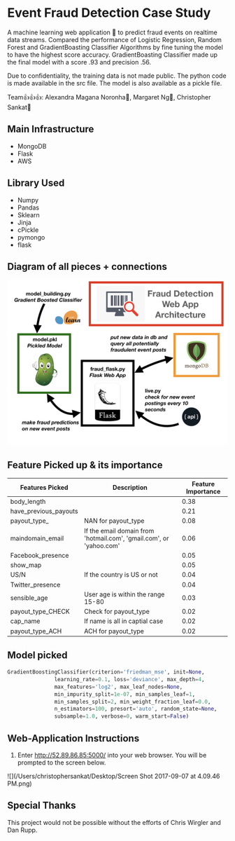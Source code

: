 # Event Fraud Detection Case Study

A machine learning web application :rainbow: to predict fraud events on realtime data streams. Compared the performance of Logistic Regression, Random Forest and GradientBoasting Classifier Algorithms by fine tuning the model to have the highest score accuracy. GradientBoasting Classifier made up the final model with a score .93 and precision .56.

Due to confidentiality, the training data is not made public. The python code is made available in the src file. The model is also available as a pickle file.

Team:+1::+1::+1:: Alexandra Magana Noronha:cake:, Margaret Ng:icecream:, Christopher Sankat:pizza:


## Main Infrastructure
- MongoDB
- Flask
- AWS

## Library Used
- Numpy
- Pandas
- Sklearn
- Jinja
- cPickle
- pymongo
- flask

## Diagram of all pieces + connections
![App Architecture](https://github.com/margaretnym/event-fraud-detection/blob/master/images/fraud_detection.png)

## Feature Picked up & its importance

Features Picked | Description |Feature Importance
------------ | ------------- | -------------
body_length|                  |0.38
have_previous_payouts||0.21
payout_type_|NAN for payout_type|0.08
maindomain_email|If the email domain from 'hotmail.com', 'gmail.com', or 'yahoo.com'|0.06
Facebook_presence|            |0.05
show_map|                     |0.05
US/N|If the country is US or not|0.04
Twitter_presence|             |0.04
sensible_age|User age is within the range 15-80                 |0.03
payout_type_CHECK|Check for payout_type             |0.02
cap_name|If name is all in captial case                     |0.02
payout_type_ACH|ACH for payout_type              |0.02


## Model picked
```python
GradientBoostingClassifier(criterion='friedman_mse', init=None,
               learning_rate=0.1, loss='deviance', max_depth=4,
               max_features='log2', max_leaf_nodes=None,
               min_impurity_split=1e-07, min_samples_leaf=1,
               min_samples_split=2, min_weight_fraction_leaf=0.0,
               n_estimators=100, presort='auto', random_state=None,
               subsample=1.0, verbose=0, warm_start=False)
```
## Web-Application Instructions

1. Enter http://52.89.86.85:5000/ into your web browser. You will be prompted to the screen below. 

![](/Users/christophersankat/Desktop/Screen Shot 2017-09-07 at 4.09.46 PM.png)






## Special Thanks

This project would not be possible without the efforts of Chris Wirgler and Dan Rupp.
